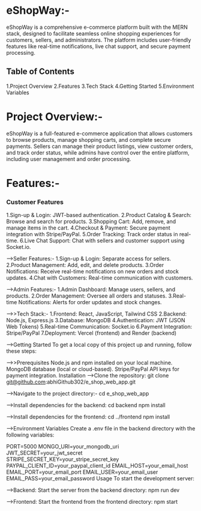 # eShopWay:- 

eShopWay is a comprehensive e-commerce platform built with the MERN stack, designed to facilitate seamless online shopping experiences for customers, sellers, and administrators. The platform includes user-friendly features like real-time notifications, live chat support, and secure payment processing.


## Table of Contents
1.Project Overview
2.Features
3.Tech Stack
4.Getting Started
5.Environment Variables



# Project Overview:-
eShopWay is a full-featured e-commerce application that allows customers to browse products, manage shopping carts, and complete secure payments. Sellers can manage their product listings, view customer orders, and track order status, while admins have control over the entire platform, including user management and order processing.

# Features:-
### Customer Features
1.Sign-up & Login: JWT-based authentication.
2.Product Catalog & Search: Browse and search for products.
3.Shopping Cart: Add, remove, and manage items in the cart.
4.Checkout & Payment: Secure payment integration with Stripe/PayPal.
5.Order Tracking: Track order status in real-time.
6.Live Chat Support: Chat with sellers and customer support using Socket.io.

-->Seller Features:-
1.Sign-up & Login: Separate access for sellers.
2.Product Management: Add, edit, and delete products.
3.Order Notifications: Receive real-time notifications on new orders and stock updates.
4.Chat with Customers: Real-time communication with customers.

-->Admin Features:-
1.Admin Dashboard: Manage users, sellers, and products.
2.Order Management: Oversee all orders and statuses.
3.Real-time Notifications: Alerts for order updates and stock changes.

-->>Tech Stack:-
1.Frontend: React, JavaScript, Tailwind CSS
2.Backend: Node.js, Express.js
3.Database: MongoDB
4.Authentication: JWT (JSON Web Tokens)
5.Real-time Communication: Socket.io
6.Payment Integration: Stripe/PayPal
7.Deployment: Vercel (frontend) and Render (backend)


-->Getting Started
To get a local copy of this project up and running, follow these steps:

-->>Prerequisites
Node.js and npm installed on your local machine.
MongoDB database (local or cloud-based).
Stripe/PayPal API keys for payment integration.
Installation
-->Clone the repository:
git clone git@github.com:abhiGithub302/e_shop_web_app.git


-->Navigate to the project directory:-
cd e_shop_web_app


-->Install dependencies for the backend:
cd backend
npm install

-->Install dependencies for the frontend:
cd ../frontend
npm install


-->Environment Variables
Create a .env file in the backend directory with the following variables:

PORT=5000
MONGO_URI=your_mongodb_uri
JWT_SECRET=your_jwt_secret
STRIPE_SECRET_KEY=your_stripe_secret_key
PAYPAL_CLIENT_ID=your_paypal_client_id
EMAIL_HOST=your_email_host
EMAIL_PORT=your_email_port
EMAIL_USER=your_email_user
EMAIL_PASS=your_email_password
Usage
To start the development server:

-->Backend: Start the server from the backend directory:
npm run dev

-->Frontend: Start the frontend from the frontend directory:
npm start
